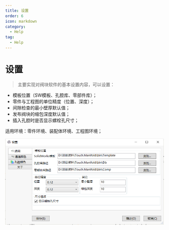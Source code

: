 ```yaml
---
title: 设置
order: 6
icon: markdown
category:
  - Help
tag:
  - Help
---
```


# 设置

> 主要实现对阀块软件的基本设置内容，可以设置：

* 模板位置（SW模板、孔腔库、零部件库）；
* 零件与工程图的单位精度（位置、深度）；
* 间隙检查的最小壁厚默认值；
* 发布阀块的缩包深度默认值；
* 插入孔腔时是否显示螺栓孔尺寸；

适用环境：零件环境、装配体环境、工程图环境；

![图片](/images/25027025.png)
